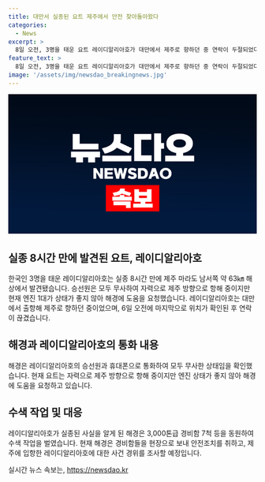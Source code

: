 ```yaml
---
title: 대만서 실종된 요트 제주에서 안전 찾아돌아왔다
categories:
  - News
excerpt: >
  8일 오전, 3명을 태운 요트 레이디알리아호가 대만에서 제주로 향하던 중 연락이 두절되었다가 8시간 만에 해경과의 통화를 통해 안전한 상태로 확인됐다. 현재 자력으로 제주 방향으로 항해 중이지만 엔진 상태가 좋지 않아 해경의 도움을 요청 중이다. 요트는 3일 대만 출항 후 6일 제주 남서쪽 해상에서 연락이 끊겼고, 7일에는 실종 신고를 받아 해경이 수색작업을 벌였다. 해경은 사건 경위 등을 조사할 예정이다. (150자)
feature_text: >
  8일 오전, 3명을 태운 요트 레이디알리아호가 대만에서 제주로 향하던 중 연락이 두절되었다가 8시간 만에 해경과의 통화를 통해 안전한 상태로 확인됐다. 현재 자력으로 제주 방향으로 항해 중이지만 엔진 상태가 좋지 않아 해경의 도움을 요청 중이다. 요트는 3일 대만 출항 후 6일 제주 남서쪽 해상에서 연락이 끊겼고, 7일에는 실종 신고를 받아 해경이 수색작업을 벌였다. 해경은 사건 경위 등을 조사할 예정이다. (150자)
image: '/assets/img/newsdao_breakingnews.jpg'
---
```


<p><img src="/assets/img/newsdao_breakingnews.jpg" alt="ranknews 속보" /></p>

<h2 data-ke-size="size26">실종 8시간 만에 발견된 요트, 레이디알리아호</h2>

<p data-ke-size="size16">한국인 3명을 태운 레이디알리아호는 실종 8시간 만에 제주 마라도 남서쪽 약 63㎞ 해상에서 발견됐습니다. 승선원은 모두 무사하여 자력으로 제주 방향으로 항해 중이지만 현재 엔진 1대가 상태가 좋지 않아 해경에 도움을 요청했습니다. 레이디알리아호는 대만에서 출항해 제주로 향하던 중이었으며, 6일 오전에 마지막으로 위치가 확인된 후 연락이 끊겼습니다.</p>

<h2 data-ke-size="size26">해경과 레이디알리아호의 통화 내용</h2>

<p data-ke-size="size16">해경은 레이디알리아호의 승선원과 휴대폰으로 통화하여 모두 무사한 상태임을 확인했습니다. 현재 요트는 자력으로 제주 방향으로 항해 중이지만 엔진 상태가 좋지 않아 해경에 도움을 요청하고 있습니다.</p>

<h2 data-ke-size="size26">수색 작업 및 대응</h2>

<p data-ke-size="size16">레이디알리아호가 실종된 사실을 알게 된 해경은 3,000톤급 경비함 7척 등을 동원하여 수색 작업을 벌였습니다. 현재 해경은 경비함들을 현장으로 보내 안전조치를 취하고, 제주에 입항한 레이디알리아호에 대한 사건 경위를 조사할 예정입니다.</p>
실시간 뉴스 속보는, <a href="https://newsdao.kr" rel="dofollow">https://newsdao.kr</a>


